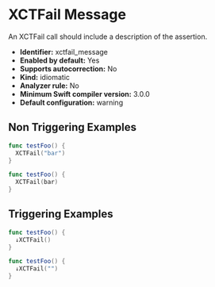 # XCTFail Message

An XCTFail call should include a description of the assertion.

* **Identifier:** xctfail_message
* **Enabled by default:** Yes
* **Supports autocorrection:** No
* **Kind:** idiomatic
* **Analyzer rule:** No
* **Minimum Swift compiler version:** 3.0.0
* **Default configuration:** warning

## Non Triggering Examples

```swift
func testFoo() {
  XCTFail("bar")
}
```

```swift
func testFoo() {
  XCTFail(bar)
}
```

## Triggering Examples

```swift
func testFoo() {
  ↓XCTFail()
}
```

```swift
func testFoo() {
  ↓XCTFail("")
}
```